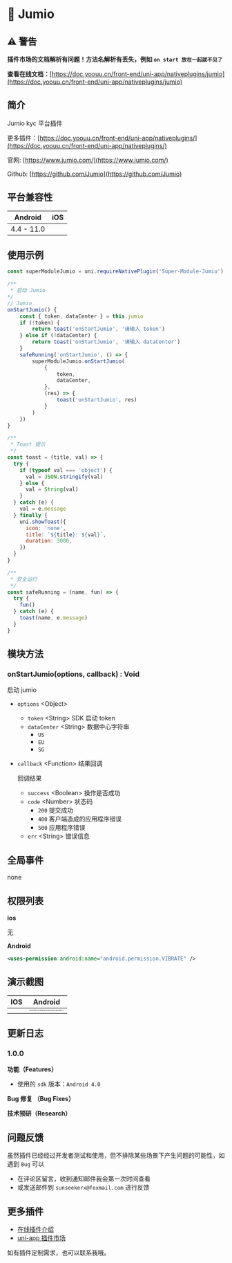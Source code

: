 # 📌 Jumio

## ⚠️ 警告

**插件市场的文档解析有问题！方法名解析有丢失，例如 `on start 放在一起就不见了`**

**查看在线文档：**[https://doc.yoouu.cn/front-end/uni-app/nativeplugins/jumio](https://doc.yoouu.cn/front-end/uni-app/nativeplugins/jumio)

## 简介

Jumio kyc 平台插件

更多插件：[https://doc.yoouu.cn/front-end/uni-app/nativeplugins/](https://doc.yoouu.cn/front-end/uni-app/nativeplugins/)

官网: [https://www.jumio.com/](https://www.jumio.com/)

Github: [https://github.com/Jumio](https://github.com/Jumio)

## 平台兼容性

|  Android   | iOS |
| :--------: | :-: |
| 4.4 - 11.0 |     |

## 使用示例

```javascript
const superModuleJumio = uni.requireNativePlugin('Super-Module-Jumio')

/**
 * 启动 Jumio
*/
// Jumio
onStartJumio() {
    const { token, dataCenter } = this.jumio
    if (!token) {
        return toast('onStartJumio', '请输入 token')
    } else if (!dataCenter) {
        return toast('onStartJumio', '请输入 dataCenter')
    }
    safeRunning('onStartJumio', () => {
        superModuleJumio.onStartJumio(
            {
                token,
                dataCenter,
            },
            (res) => {
                toast('onStartJumio', res)
            }
        )
    })
}

/**
 * Toast 提示
 */
const toast = (title, val) => {
  try {
    if (typeof val === 'object') {
      val = JSON.stringify(val)
    } else {
      val = String(val)
    }
  } catch (e) {
    val = e.message
  } finally {
    uni.showToast({
      icon: 'none',
      title: `${title}: ${val}`,
      duration: 3000,
    })
  }
}

/**
 * 安全运行
 */
const safeRunning = (name, fun) => {
  try {
    fun()
  } catch (e) {
    toast(name, e.message)
  }
}
```

## 模块方法

### onStartJumio(options, callback) : Void

启动 jumio

- `options` <Object\>

  - `token` <String\> SDK 启动 token
  - `dataCenter` <String\> 数据中心字符串
    - `US`
    - `EU`
    - `SG`

- `callback` <Function\> 结果回调

  回调结果

  - `success` <Boolean\> 操作是否成功
  - `code` <Number\> 状态码
    - `200` 提交成功
    - `400` 客户端造成的应用程序错误
    - `500` 应用程序错误
  - `err` <String\> 错误信息

## 全局事件

none

## 权限列表

**ios**

无

**Android**

```xml
<uses-permission android:name="android.permission.VIBRATE" />
```

## 演示截图

| IOS | Android |
| :-: | :-: |
|  | <img src="https://static.yoouu.cn/static/imgs/2021/pic-go/jumio-android-screenshot.jpg" alt="e0cff53506fd1b5769925a276608871" style="zoom: 25%;" /> |

## 更新日志

### 1.0.0

**功能（Features）**

- 使用的 `sdk` 版本：`Android 4.0`

**Bug 修复 （Bug Fixes）**

**技术预研（Research）**

## 问题反馈

虽然插件已经经过开发者测试和使用，但不排除某些场景下产生问题的可能性，如遇到 `Bug` 可以

- 在评论区留言，收到通知邮件我会第一次时间查看
- 或发送邮件到 `sunseekerx@foxmail.com` 进行反馈

## 更多插件

- [在线插件介绍](https://doc.yoouu.cn/front-end/uni-app/nativeplugins/)
- [uni-app 插件市场](https://ext.dcloud.net.cn/publisher?id=64103)

如有插件定制需求，也可以联系我哦。
